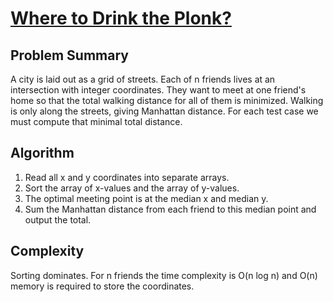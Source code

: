 # [Where to Drink the Plonk?](https://www.spoj.com/problems/PLONK)

## Problem Summary
A city is laid out as a grid of streets. Each of n friends lives at an
intersection with integer coordinates. They want to meet at one friend's
home so that the total walking distance for all of them is minimized.
Walking is only along the streets, giving Manhattan distance.
For each test case we must compute that minimal total distance.

## Algorithm
1. Read all x and y coordinates into separate arrays.
2. Sort the array of x-values and the array of y-values.
3. The optimal meeting point is at the median x and median y.
4. Sum the Manhattan distance from each friend to this median point and
   output the total.

## Complexity
Sorting dominates. For n friends the time complexity is O(n log n) and
O(n) memory is required to store the coordinates.
